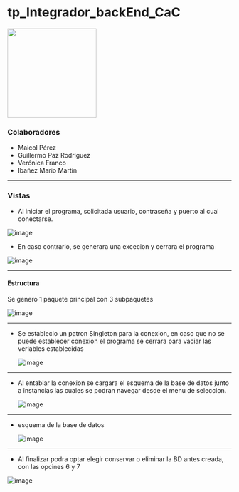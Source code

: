 # tp_Integrador_backEnd_CaC
<img src='https://github.com/Ched2370/tp_Integrador_backEnd_CaC/assets/127058951/a6f82b9a-6b23-46aa-9130-aedd21895203' style='width: 200px;'>

### Colaboradores

- Maicol Pérez
- Guillermo Paz Rodríguez
- Verónica Franco
- Ibañez Mario Martin

---

### Vistas

- Al iniciar el programa, solicitada usuario, contraseña y puerto al cual conectarse.

![image](https://github.com/Ched2370/tp_Integrador_backEnd_CaC/assets/127058951/41e45530-d40e-488a-8fae-301a4a542f6a)

- En caso contrario, se generara una excecion y cerrara el programa

![image](https://github.com/Ched2370/tp_Integrador_backEnd_CaC/assets/127058951/23f4333b-ca50-4d49-aca4-26b19dd89a68)

---

#### Estructura

Se genero 1 paquete principal con 3 subpaquetes

![image](https://github.com/Ched2370/tp_Integrador_backEnd_CaC/assets/127058951/fa19a6fe-fbbc-4ead-a4b6-98d0c0bd8c1a)


---

- Se establecio un patron Singleton para la conexion, en caso que no se puede establecer conexion el programa se cerrara para vaciar las veriables establecidas

  ![image](https://github.com/Ched2370/tp_Integrador_backEnd_CaC/assets/127058951/4df87856-a628-45ec-a4c0-0cbde8bce174)

---

- Al entablar la conexion se cargara el esquema de la base de datos junto a instancias las cuales se podran navegar desde el menu de seleccion.

  ![image](https://github.com/Ched2370/tp_Integrador_backEnd_CaC/assets/127058951/06eac8f4-c668-4dbc-bf39-76c1a5f0cad8)

---

- esquema de la base de datos

  ![image](https://github.com/Ched2370/tp_Integrador_backEnd_CaC/assets/127058951/e2063f0c-2b48-4281-a34b-cec8a61808bf)


---

- Al finalizar podra optar elegir conservar o eliminar la BD antes creada, con las opcines 6 y 7

![image](https://github.com/Ched2370/tp_Integrador_backEnd_CaC/assets/127058951/dd06c5ed-9d63-4686-b161-c3d764f4ebd6)

